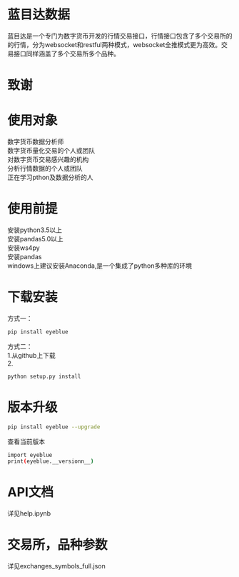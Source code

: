 # 蓝目达数据
蓝目达是一个专门为数字货币开发的行情交易接口，行情接口包含了多个交易所的的行情，分为websocket和restful两种模式，websocket全推模式更为高效。交易接口同样涵盖了多个交易所多个品种。

# 致谢

# 使用对象 
数字货币数据分析师\
数字货币量化交易的个人或团队\
对数字货币交易感兴趣的机构\
分析行情数据的个人或团队\
正在学习pthon及数据分析的人


# 使用前提
安装python3.5以上\
安装pandas5.0以上\
安装ws4py\
安装pandas\
windows上建议安装Anaconda,是一个集成了python多种库的环境


# 下载安装
方式一：
```bash
pip install eyeblue
```
方式二：\
1.从github上下载\
2.
```bash
python setup.py install
```

# 版本升级
```bash
pip install eyeblue --upgrade
```
查看当前版本

```bash
import eyeblue
print(eyeblue.__versionn__)
```



# API文档

详见help.ipynb

# 交易所，品种参数

详见exchanges_symbols_full.json
